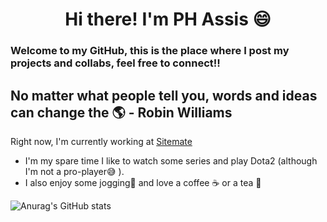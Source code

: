 <h1 align='center'> Hi there! I'm PH Assis &#128516;
<h3> Welcome to my GitHub, this is the place where I post my projects and collabs, feel free to connect!!<br/>

  
  

## No matter what people tell you, words and ideas can change the &#127758; - Robin Williams

Right now, I'm currently working at [Sitemate](https://sitemate.com/)
 - I'm my spare time I like to watch some series and play Dota2 (although
   I'm not a pro-player😅 ).
 - I also enjoy some jogging🏃 and love a coffee ☕ or a tea 🍵


![Anurag's GitHub stats](https://github-readme-stats.vercel.app/api?username=imphassis&show_icons=true)
